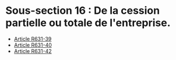 # Sous-section 16 : De la cession partielle ou totale de l'entreprise.

- [Article R631-39](article-r631-39.md)
- [Article R631-40](article-r631-40.md)
- [Article R631-42](article-r631-42.md)
